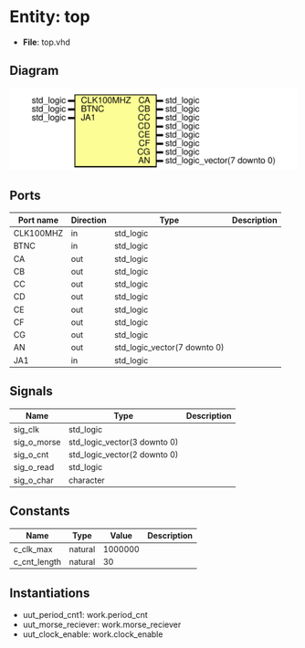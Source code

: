 # Entity: top 

- **File**: top.vhd
## Diagram

![Diagram](top.svg "Diagram")
## Ports

| Port name | Direction | Type                         | Description |
| --------- | --------- | ---------------------------- | ----------- |
| CLK100MHZ | in        | std_logic                    |             |
| BTNC      | in        | std_logic                    |             |
| CA        | out       | std_logic                    |             |
| CB        | out       | std_logic                    |             |
| CC        | out       | std_logic                    |             |
| CD        | out       | std_logic                    |             |
| CE        | out       | std_logic                    |             |
| CF        | out       | std_logic                    |             |
| CG        | out       | std_logic                    |             |
| AN        | out       | std_logic_vector(7 downto 0) |             |
| JA1       | in        | std_logic                    |             |
## Signals

| Name        | Type                         | Description |
| ----------- | ---------------------------- | ----------- |
| sig_clk     | std_logic                    |             |
| sig_o_morse | std_logic_vector(3 downto 0) |             |
| sig_o_cnt   | std_logic_vector(2 downto 0) |             |
| sig_o_read  | std_logic                    |             |
| sig_o_char  | character                    |             |
## Constants

| Name         | Type    | Value   | Description |
| ------------ | ------- | ------- | ----------- |
| c_clk_max    | natural | 1000000 |             |
| c_cnt_length | natural | 30      |             |
## Instantiations

- uut_period_cnt1: work.period_cnt
- uut_morse_reciever: work.morse_reciever
- uut_clock_enable: work.clock_enable
